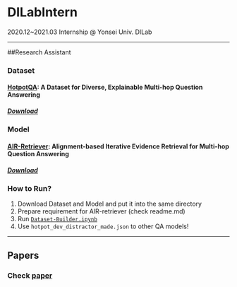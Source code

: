 # DILabIntern
 2020.12~2021.03 Internship @ Yonsei Univ. DILab
 
***
##Research Assistant

### Dataset
#### [HotpotQA](https://arxiv.org/abs/1809.09600): A Dataset for Diverse, Explainable Multi-hop Question Answering
##### [Download](https://hotpotqa.github.io/)

### Model
#### [AIR-Retriever](https://arxiv.org/abs/2005.01218): Alignment-based Iterative Evidence Retrieval for Multi-hop Question Answering
##### [Download](https://github.com/vikas95/AIR-retriever)

### How to Run?
1. Download Dataset and Model and put it into the same directory
2. Prepare requirement for AIR-retriever (check readme.md)
3. Run [`Dataset-Builder.ipynb`](https://github.com/vikas95/AIR-retriever)
4. Use `hotpot_dev_distractor_made.json` to other QA models!

***
## Papers
### Check [paper](https://github.com/TikaToka/dilab-internship/tree/main/paper)
